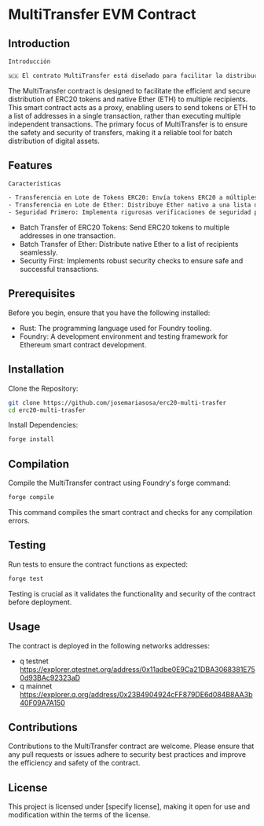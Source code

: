 # MultiTransfer EVM Contract

## Introduction

```txt
Introducción

🇲🇽 El contrato MultiTransfer está diseñado para facilitar la distribución eficiente y segura de tokens ERC20 y Ether nativo (ETH) a múltiples destinatarios. Este contrato inteligente actúa como un proxy, permitiendo a los usuarios enviar tokens o ETH a una lista de direcciones en una sola transacción, en lugar de ejecutar múltiples transacciones independientes. El enfoque principal de MultiTransfer es garantizar la seguridad y protección de las transferencias, convirtiéndolo en una herramienta confiable para la distribución en lote de activos digitales.
```

The MultiTransfer contract is designed to facilitate the efficient and secure distribution of ERC20 tokens and native Ether (ETH) to multiple recipients. This smart contract acts as a proxy, enabling users to send tokens or ETH to a list of addresses in a single transaction, rather than executing multiple independent transactions. The primary focus of MultiTransfer is to ensure the safety and security of transfers, making it a reliable tool for batch distribution of digital assets.

## Features

```txt
Características

- Transferencia en Lote de Tokens ERC20: Envía tokens ERC20 a múltiples direcciones en una sola transacción.
- Transferencia en Lote de Ether: Distribuye Ether nativo a una lista de destinatarios de manera fluida.
- Seguridad Primero: Implementa rigurosas verificaciones de seguridad para asegurar transacciones exitosas y seguras.
```

- Batch Transfer of ERC20 Tokens: Send ERC20 tokens to multiple addresses in one transaction.
- Batch Transfer of Ether: Distribute native Ether to a list of recipients seamlessly.
- Security First: Implements robust security checks to ensure safe and successful transactions.

## Prerequisites

Before you begin, ensure that you have the following installed:

- Rust: The programming language used for Foundry tooling.
- Foundry: A development environment and testing framework for Ethereum smart contract development.

## Installation

Clone the Repository:

```bash
git clone https://github.com/josemariasosa/erc20-multi-trasfer
cd erc20-multi-trasfer
```

Install Dependencies:

```bash
forge install
```

## Compilation

Compile the MultiTransfer contract using Foundry's forge command:

```bash
forge compile
```

This command compiles the smart contract and checks for any compilation errors.

## Testing

Run tests to ensure the contract functions as expected:

```bash
forge test
```

Testing is crucial as it validates the functionality and security of the contract before deployment.

## Usage

The contract is deployed in the following networks addresses:
- q testnet https://explorer.qtestnet.org/address/0x11adbe0E9Ca21DBA3068381E750d93BAc92323aD
- q mainnet https://explorer.q.org/address/0x23B4904924cFF879DE6d084B8AA3b40F09A7A150


## Contributions

Contributions to the MultiTransfer contract are welcome. Please ensure that any pull requests or issues adhere to security best practices and improve the efficiency and safety of the contract.

## License

This project is licensed under [specify license], making it open for use and modification within the terms of the license.
